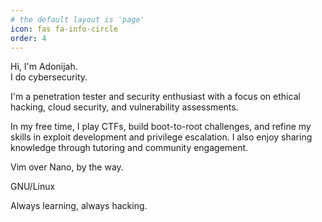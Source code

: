 ```yaml
---
# the default layout is 'page'
icon: fas fa-info-circle
order: 4
---
```

Hi, I'm Adonijah.  
I do cybersecurity.  

I'm a penetration tester and security enthusiast with a focus on ethical hacking, cloud security, and vulnerability assessments.  

In my free time, I play CTFs, build boot-to-root challenges, and refine my skills in exploit development and privilege escalation. I also enjoy sharing knowledge through tutoring and community engagement.

Vim over Nano, by the way. 

GNU/Linux

Always learning, always hacking.  
